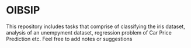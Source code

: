 # OIBSIP
This repository includes tasks that comprise of classifying the iris dataset, analysis of an unempyment dataset, regression problem of Car Price Prediction etc.
Feel free to add notes or suggestions 
